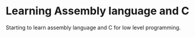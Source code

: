 # Learning Assembly language and C
Starting to learn assembly language and C for low level programming.
